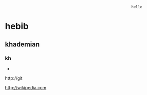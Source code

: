                                                               hello


# hebib


## khademian
 
### kh 

*
http://git

 http://wikipedia.com
 
 

                                                                 
                                                                 
